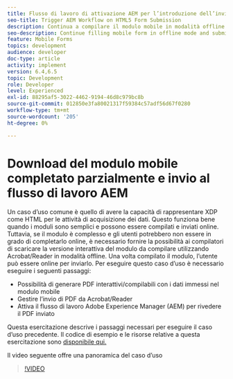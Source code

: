 ```yaml
---
title: Flusso di lavoro di attivazione AEM per l’introduzione dell’invio di moduli HTML5
seo-title: Trigger AEM Workflow on HTML5 Form Submission
description: Continua a compilare il modulo mobile in modalità offline e invia il modulo mobile per attivare AEM flusso di lavoro
seo-description: Continue filling mobile form in offline mode and submit mobile form to trigger AEM workflow
feature: Mobile Forms
topics: development
audience: developer
doc-type: article
activity: implement
version: 6.4,6.5
topic: Development
role: Developer
level: Experienced
exl-id: 88295af5-3022-4462-9194-46d8c979bc8b
source-git-commit: 012850e3fa80021317f59384c57adf56d67f0280
workflow-type: tm+mt
source-wordcount: '205'
ht-degree: 0%

---
```


# Download del modulo mobile completato parzialmente e invio al flusso di lavoro AEM

Un caso d’uso comune è quello di avere la capacità di rappresentare XDP come HTML per le attività di acquisizione dei dati. Questo funziona bene quando i moduli sono semplici e possono essere compilati e inviati online. Tuttavia, se il modulo è complesso e gli utenti potrebbero non essere in grado di completarlo online, è necessario fornire la possibilità ai compilatori di scaricare la versione interattiva del modulo da compilare utilizzando Acrobat/Reader in modalità offline. Una volta compilato il modulo, l’utente può essere online per inviarlo.
Per eseguire questo caso d’uso è necessario eseguire i seguenti passaggi:

* Possibilità di generare PDF interattivi/compilabili con i dati immessi nel modulo mobile
* Gestire l’invio di PDF da Acrobat/Reader
* Attiva il flusso di lavoro Adobe Experience Manager (AEM) per rivedere il PDF inviato

Questa esercitazione descrive i passaggi necessari per eseguire il caso d’uso precedente. Il codice di esempio e le risorse relative a questa esercitazione sono [disponibile qui.](part-four.md)

Il video seguente offre una panoramica del caso d’uso

>[!VIDEO](https://video.tv.adobe.com/v/29677?quality=9&learn=on)
